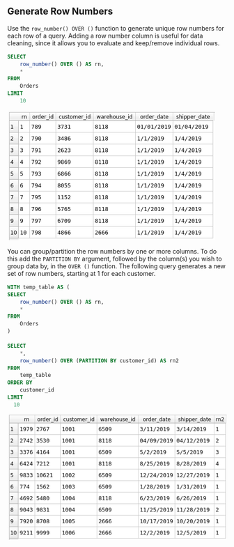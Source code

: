 ## Generate Row Numbers
Use the `row_number() OVER ()` function to generate unique row numbers for each row of a query.  Adding a row 
number column is useful for data cleaning, since it allows you to evaluate and keep/remove individual rows.
```sql
SELECT
	row_number() OVER () AS rn,
	*
FROM 
	Orders
LIMIT 
	10
```
![](Images/image_001.png)<!-- -->

You can group/partition the row numbers by one or more columns.  To do this add the `PARTITION BY` argument, followed by the 
column(s) you wish to group data by, in the `OVER ()` function.  The following query generates a new set of row numbers, starting 
at 1 for each customer.

```sql
WITH temp_table AS (
SELECT
	row_number() OVER () AS rn,
	*
FROM 
	Orders
)
	
SELECT
	*,
	row_number() OVER (PARTITION BY customer_id) AS rn2
FROM 
	temp_table
ORDER BY
	customer_id
LIMIT
  10
```
![](Images/image_002.png)<!-- -->
